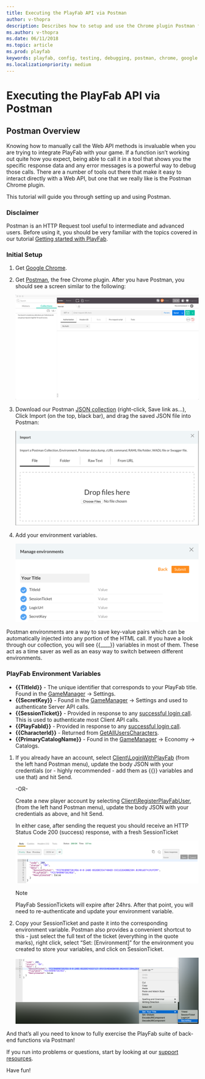 ```yaml
---
title: Executing the PlayFab API via Postman
author: v-thopra
description: Describes how to setup and use the Chrome plugin Postman for debugging your PlayFab API calls.
ms.author: v-thopra
ms.date: 06/11/2018
ms.topic: article
ms.prod: playfab
keywords: playfab, config, testing, debugging, postman, chrome, google
ms.localizationpriority: medium
---
```


# Executing the PlayFab API via Postman

## Postman Overview

Knowing how to manually call the Web API methods is invaluable when you are trying to integrate PlayFab with your game. If a function isn’t working out quite how you expect, being able to call it in a tool that shows you the specific response data and any error messages is a powerful way to debug those calls. There are a number of tools out there that make it easy to interact directly with a Web API, but one that we really like is the Postman Chrome plugin.

This tutorial will guide you through setting up and using Postman.

### Disclaimer

Postman is an HTTP Request tool useful to intermediate and advanced users. Before using it, you should be very familiar with the topics covered in our tutorial [Getting started with PlayFab](getting-started-with-playfab.md).

### Initial Setup

1. Get [Google Chrome](http://google.com/chrome).
2. Get [Postman](https://www.getpostman.com/), the free Chrome plugin. After you have Postman, you should see a screen similar to the following:

   ![Postman - Blank screen](media/tutorials/postman-blank-screen.png)  

3. Download our Postman [JSON collection](https://api.playfab.com/downloads/postman) (right-click, Save link as...), Click Import (on the top, black bar), and drag the saved JSON file into Postman:

   ![Postman - Import file](media/tutorials/postman-import-file.png)  

4. Add your environment variables.

   ![Postman - Manage Environment variables](media/tutorials/postman-manage-environment-variables.png)  

Postman environments are a way to save key-value pairs which can be automatically injected into any portion of the HTML call. If you have a look through our collection, you will see {{____}} variables in most of them. These act as a time saver as well as an easy way to switch between different environments.

### PlayFab Environment Variables

- **{{TitleId}}** - The unique identifier that corresponds to your PlayFab title. Found in the [GameManager](https://developer.playfab.com/) -> Settings.
- **{{SecretKey}}** - Found in the [GameManager](https://developer.playfab.com/) -> Settings and used to authenticate Server API calls.
- **{{SessionTicket}}** - Provided in response to any [successful login call](https://api.playfab.com/documentation/client#Authentication). This is used to authenticate most Client API calls.
- **{{PlayFabId}}** - Provided in response to any [successful login call](https://api.playfab.com/documentation/client#Authentication).
- **{{CharacterId}}** - Returned from [GetAllUsersCharacters](https://api.playfab.com/documentation/client/method/GetAllUsersCharacters).
- **{{PrimaryCatalogName}}** - Found in the [GameManager](https://developer.playfab.com/) -> Economy -> Catalogs.

1. If you already have an account, select [Client\LoginWithPlayFab](https://api.playfab.com/documentation/Client/method/RegisterPlayFabUser) (from the left hand Postman menu), update the body JSON with your credentials (or - highly recommended - add them as {{}} variables and use that) and hit Send.

   -OR-

   Create a new player account by selecting [Client\RegisterPlayFabUser](https://api.playfab.com/documentation/Client/method/RegisterPlayFabUser), (from the left hand Postman menu), update the body JSON with your credentials as above, and hit Send.

   In either case, after sending the request you should receive an HTTP Status Code 200 (success) response, with a fresh SessionTicket

   ![Postman - Create Session Ticket - Success](media/tutorials/postman-create-session-ticket-success.png)  

   > [!NOTE]
   > PlayFab SessionTickets will expire after 24hrs. After that point, you will need to re-authenticate and update your environment variable.

2. Copy your SessionTicket and paste it into the corresponding environment variable. Postman also provides a convenient shortcut to this - just select the full text of the ticket (everything in the quote marks), right click, select “Set: [Environment]” for the environment you created to store your variables, and click on SessionTicket.

   ![Postman - Session Ticket - Set Environment](media/tutorials/postman-session-ticket-set-environment.png)  

And that’s all you need to know to fully exercise the PlayFab suite of back-end functions via Postman!

If you run into problems or questions, start by looking at our [support resources](https://community.playfab.com/).

Have fun!
